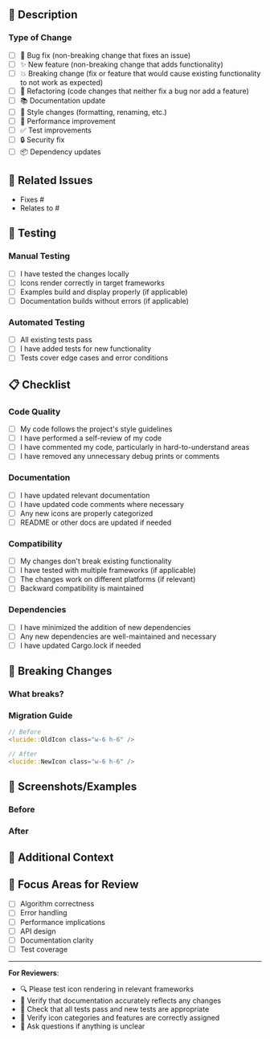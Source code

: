 <!--
Pull Request Template for Lucide Icons

Please fill out this template to help us review your contribution.
Remove any sections that don't apply to your changes.
-->

## 📝 Description

<!-- Provide a clear and concise description of what this PR does -->

### Type of Change

<!-- Mark the relevant option with [x] -->

- [ ] 🐛 Bug fix (non-breaking change that fixes an issue)
- [ ] ✨ New feature (non-breaking change that adds functionality)
- [ ] 💥 Breaking change (fix or feature that would cause existing functionality to not work as expected)
- [ ] 🔧 Refactoring (code changes that neither fix a bug nor add a feature)
- [ ] 📚 Documentation update
- [ ] 🎨 Style changes (formatting, renaming, etc.)
- [ ] 🚀 Performance improvement
- [ ] ✅ Test improvements
- [ ] 🔒 Security fix
- [ ] 📦 Dependency updates

## 🔗 Related Issues

<!-- Link any related issues or discussions -->

- Fixes #<!-- issue number -->
- Relates to #<!-- issue number -->

## 🧪 Testing

<!-- Describe how you tested your changes -->

### Manual Testing

- [ ] I have tested the changes locally
- [ ] Icons render correctly in target frameworks
- [ ] Examples build and display properly (if applicable)
- [ ] Documentation builds without errors (if applicable)

### Automated Testing

- [ ] All existing tests pass
- [ ] I have added tests for new functionality
- [ ] Tests cover edge cases and error conditions

## 📋 Checklist

<!-- Please review and check all applicable items -->

### Code Quality

- [ ] My code follows the project's style guidelines
- [ ] I have performed a self-review of my code
- [ ] I have commented my code, particularly in hard-to-understand areas
- [ ] I have removed any unnecessary debug prints or comments

### Documentation

- [ ] I have updated relevant documentation
- [ ] I have updated code comments where necessary
- [ ] Any new icons are properly categorized
- [ ] README or other docs are updated if needed

### Compatibility

- [ ] My changes don't break existing functionality
- [ ] I have tested with multiple frameworks (if applicable)
- [ ] The changes work on different platforms (if relevant)
- [ ] Backward compatibility is maintained

### Dependencies

- [ ] I have minimized the addition of new dependencies
- [ ] Any new dependencies are well-maintained and necessary
- [ ] I have updated Cargo.lock if needed

## 🔄 Breaking Changes

<!-- If this is a breaking change, describe the impact and migration path -->

### What breaks?

<!-- List any breaking changes -->

### Migration Guide

<!-- Provide guidance for users to migrate their code -->

```rust
// Before
<lucide::OldIcon class="w-6 h-6" />

// After
<lucide::NewIcon class="w-6 h-6" />
```

## 📸 Screenshots/Examples

<!-- If applicable, add screenshots or code examples -->

### Before

<!-- Show the current behavior -->

### After

<!-- Show the new behavior -->

## 📖 Additional Context

<!-- Add any other context about the problem or solution here -->

## 🎯 Focus Areas for Review

<!-- Help reviewers focus on specific areas -->

- [ ] Algorithm correctness
- [ ] Error handling
- [ ] Performance implications
- [ ] API design
- [ ] Documentation clarity
- [ ] Test coverage

---

<!--
Reviewer Guidelines:
- Check that the PR follows the contribution guidelines
- Verify tests pass and cover the changes
- Ensure documentation is updated appropriately
- Test the changes locally if possible
- Consider the impact on existing users
-->

**For Reviewers**:

- 🔍 Please test icon rendering in relevant frameworks
- 📝 Verify that documentation accurately reflects any changes
- 🧪 Check that all tests pass and new tests are appropriate
- 🎨 Verify icon categories and features are correctly assigned
- 💬 Ask questions if anything is unclear
